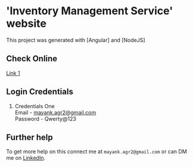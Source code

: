 # 'Inventory Management Service' website

This project was generated with [Angular] and [NodeJS]

## Check Online 

[Link 1](http://mayank.frikis.xyz/git_publish/inventory-mgmt/)

## Login Credentials

1) Credentials One <br />
Email - mayank.agr2@gmail.com <br />
Password - Qwerty@123

## Further help

To get more help on this connect me at `mayank.agr2@gmail.com` or can DM me on [LinkedIn](https://www.linkedin.com/in/mayank-agrawal-59192940/).
